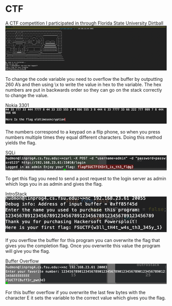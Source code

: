 # CTF
A CTF competition I participated in through Florida State University
Dirtball
![Picture1.png](images/Picture1.png)

To change the code variable you need to overflow the buffer by outputting 260 A’s and then using \x to write the value in hex to the variable. The hex numbers are put in backwards order so they can go on the stack correctly to change the value.

Nokia 3301
![Picture2.png](images/Picture2.png)

The numbers correspond to a keypad on a flip phone, so when you press numbers multiple times they equal different characters. Doing this method yields the flag.

SQLi
![Picture3.png](images/Picture3.png)

To get this flag you need to send a post request to the login server as admin which logs you in as admin and gives the flag.

IntroStack
![Picture4.png](images/Picture4.png)

If you overflow the buffer for this program you can overwrite the flag that gives you the completion flag. Once you overwrite this value the program will give you the flag.


Buffer Overflow
![Picture5.png](images/Picture5.png)

For this buffer overflow if you overwrite the last few bytes with the character E it sets the variable to the correct value which gives you the flag.
